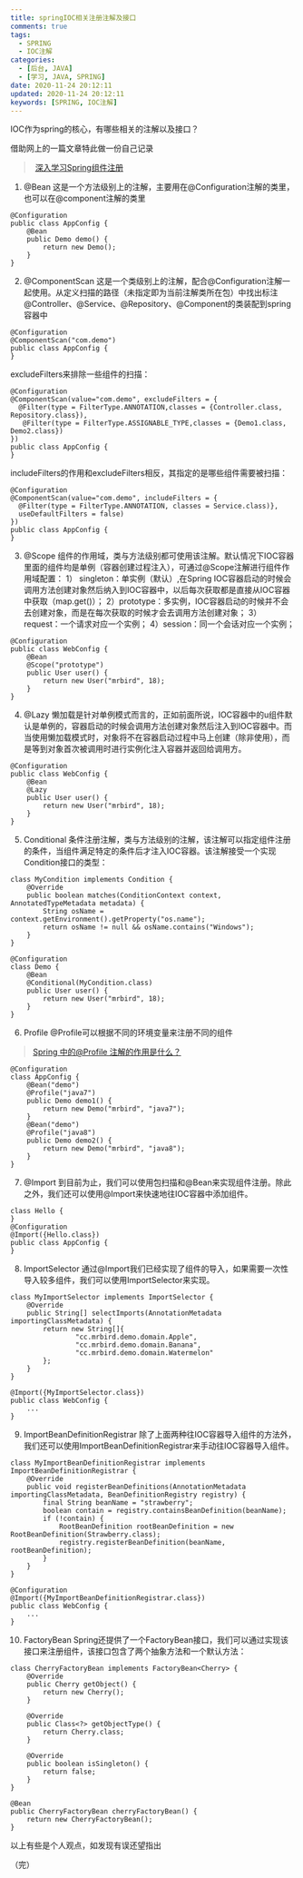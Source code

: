 ```yaml
---
title: springIOC相关注册注解及接口
comments: true
tags:
  - SPRING
  - IOC注解
categories:
  - [后台, JAVA]
  - [学习, JAVA, SPRING]
date: 2020-11-24 20:12:11
updated: 2020-11-24 20:12:11
keywords: [SPRING, IOC注解]
---
```

IOC作为spring的核心，有哪些相关的注解以及接口？
<!-- more -->
借助网上的一篇文章特此做一份自己记录

> [深入学习Spring组件注册](https://mrbird.cc/Spring-Bean-Regist.html)

1. @Bean
这是一个方法级别上的注解，主要用在@Configuration注解的类里，也可以在@component注解的类里
```
@Configuration
public class AppConfig {
    @Bean
    public Demo demo() {
        return new Demo();
    }
}
```
2. @ComponentScan
这是一个类级别上的注解，配合@Configuration注解一起使用。从定义扫描的路径（未指定即为当前注解类所在包）中找出标注@Controller、@Service、@Repository、@Component的类装配到spring容器中
```
@Configuration
@ComponentScan("com.demo")
public class AppConfig {
}
```
excludeFilters来排除一些组件的扫描：
```
@Configuration
@ComponentScan(value="com.demo", excludeFilters = {
  @Filter(type = FilterType.ANNOTATION,classes = {Controller.class, Repository.class}),
   @Filter(type = FilterType.ASSIGNABLE_TYPE,classes = {Demo1.class, Demo2.class})
})
public class AppConfig {
}
```
includeFilters的作用和excludeFilters相反，其指定的是哪些组件需要被扫描：
```
@Configuration
@ComponentScan(value="com.demo", includeFilters = {
  @Filter(type = FilterType.ANNOTATION, classes = Service.class)},
  useDefaultFilters = false)
})
public class AppConfig {
}
```
3. @Scope
组件的作用域，类与方法级别都可使用该注解。默认情况下IOC容器里面的组件均是单例（容器创建过程注入），可通过@Scope注解进行组件作用域配置：
1） singleton：单实例（默认）,在Spring IOC容器启动的时候会调用方法创建对象然后纳入到IOC容器中，以后每次获取都是直接从IOC容器中获取（map.get()）；
2）prototype：多实例，IOC容器启动的时候并不会去创建对象，而是在每次获取的时候才会去调用方法创建对象；
3）request：一个请求对应一个实例；
4）session：同一个会话对应一个实例；
```
@Configuration
public class WebConfig {
    @Bean
    @Scope("prototype")
    public User user() {
        return new User("mrbird", 18);
    }
}
```
4. @Lazy
懒加载是针对单例模式而言的，正如前面所说，IOC容器中的u组件默认是单例的，容器启动的时候会调用方法创建对象然后注入到IOC容器中。而当使用懒加载模式时，对象将不在容器启动过程中马上创建（除非使用），而是等到对象首次被调用时进行实例化注入容器并返回给调用方。
```
@Configuration
public class WebConfig {
    @Bean
    @Lazy
    public User user() {
        return new User("mrbird", 18);
    }
}
```
5. Conditional
条件注册注解，类与方法级别的注解，该注解可以指定组件注册的条件，当组件满足特定的条件后才注入IOC容器。该注解接受一个实现Condition接口的类型：
```
class MyCondition implements Condition {
    @Override
    public boolean matches(ConditionContext context, AnnotatedTypeMetadata metadata) {
        String osName = context.getEnvironment().getProperty("os.name");
        return osName != null && osName.contains("Windows");
    }
}

@Configuration
class Demo {
    @Bean
    @Conditional(MyCondition.class)
    public User user() {
        return new User("mrbird", 18);
    }
}
```
6. Profile
@Profile可以根据不同的环境变量来注册不同的组件
> [Spring 中的@Profile 注解的作用是什么？](https://cloud.tencent.com/developer/article/1362768)
```
@Configuration
class AppConfig {
    @Bean("demo")
    @Profile("java7")
    public Demo demo1() {
        return new Demo("mrbird", "java7");
    }
    @Bean("demo")
    @Profile("java8")
    public Demo demo2() {
        return new Demo("mrbird", "java8");
    }
}
```
7. @Import
到目前为止，我们可以使用包扫描和@Bean来实现组件注册。除此之外，我们还可以使用@Import来快速地往IOC容器中添加组件。
```
class Hello {
}
@Configuration
@Import({Hello.class})
public class AppConfig {
}
```
8. ImportSelector
通过@Import我们已经实现了组件的导入，如果需要一次性导入较多组件，我们可以使用ImportSelector来实现。
```
class MyImportSelector implements ImportSelector {
    @Override
    public String[] selectImports(AnnotationMetadata importingClassMetadata) {
        return new String[]{
                "cc.mrbird.demo.domain.Apple",
                "cc.mrbird.demo.domain.Banana",
                "cc.mrbird.demo.domain.Watermelon"
        };
    }
}

@Import({MyImportSelector.class})
public class WebConfig {
    ...
}
```
9. ImportBeanDefinitionRegistrar
除了上面两种往IOC容器导入组件的方法外，我们还可以使用ImportBeanDefinitionRegistrar来手动往IOC容器导入组件。
```
class MyImportBeanDefinitionRegistrar implements ImportBeanDefinitionRegistrar {
    @Override
    public void registerBeanDefinitions(AnnotationMetadata importingClassMetadata, BeanDefinitionRegistry registry) {
        final String beanName = "strawberry";
        boolean contain = registry.containsBeanDefinition(beanName);
        if (!contain) {
            RootBeanDefinition rootBeanDefinition = new RootBeanDefinition(Strawberry.class);
            registry.registerBeanDefinition(beanName, rootBeanDefinition);
        }
    }
}

@Configuration
@Import({MyImportBeanDefinitionRegistrar.class})
public class WebConfig {
    ...
}
```
10. FactoryBean
Spring还提供了一个FactoryBean接口，我们可以通过实现该接口来注册组件，该接口包含了两个抽象方法和一个默认方法：
```
class CherryFactoryBean implements FactoryBean<Cherry> {
    @Override
    public Cherry getObject() {
        return new Cherry();
    }

    @Override
    public Class<?> getObjectType() {
        return Cherry.class;
    }

    @Override
    public boolean isSingleton() {
        return false;
    }
}

@Bean
public CherryFactoryBean cherryFactoryBean() {
    return new CherryFactoryBean();
}
```
以上有些是个人观点，如发现有误还望指出

（完）